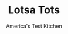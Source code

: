 ---
layout: ../../layouts/MarkdownPostLayout.astro
title: Lotsa Tots
author: America's Test Kitchen
pubDate: 2023-03-15
description: "We loved tots as kids, but frozen tots got an F when we revisited them. after 100 pounds of potatoes, we  finally got a recipe for tots that adults can’t get enough of, either."
image_url: https://res.cloudinary.com/hksqkdlah/image/upload/ar_1:1,c_fill,dpr_2.0,f_auto,fl_lossy.progressive.strip_profile,g_faces:auto,q_auto:low,w_344/2251_sfs-tatertots-14
tags: ["Side Dishes","American","Potatoes","Make Ahead","Vegetarian"]
calories: 9522
protein: 
carbohydrates: 4
fats: 
fiber: 
ingredients: ["4 1/2 teaspoons, salt","5 pounds, russet potatoes, peeled and cut into 1 1/2-inch pieces","3 tablespoons, all-purpose flour","1 teaspoon, pepper","4 cups, peanut oil or vegetable oil"]
serves: 96
time: "1½ hours, plus 30 minutes freezing"
instructions: ["Whisk 2 cups water and salt together in bowl until salt dissolves. Working in two batches, pulse potatoes and salt water in food processor until coarsely ground, 10 to 12 pulses, stirring occasionally. Drain mixture in fine-mesh strainer, pressing potatoes with rubber spatula until dry (liquid should measure about 1½ cups for each batch); discard liquid. Transfer both batches of potatoes to bowl and microwave, uncovered, until dry and sticky, 12 to 14 minutes, stirring halfway through cooking.","Stir flour and pepper into potatoes. Spread potato mixture into thin layer over large sheet of aluminum foil and let cool for 10 minutes. Push potatoes to center of foil and place foil and potatoes in 13 by 9-inch baking pan. Push foil into corners and up sides of pan, smoothing it flush to pan. Press potato mixture tightly and evenly into pan. Freeze, uncovered, until firm, about 30 minutes.","Meanwhile, adjust oven rack to middle position and heat oven to 200 degrees. Heat oil in Dutch oven over high heat until 375 degrees. Using foil overhang, lift potatoes from pan, cut the potato rectangle in half crosswise to yield 2 equal rectangles. Then cut each half into 48 pieces (5 cuts in one direction and 7 in other; pieces should be about 1 1/4 by 1-inch). Fry a quarter of the potato tots, until golden brown and crisp, 5 to 7 minutes, stirring occasionally once they begin to brown. Drain on wire rack set in rimmed baking sheet and place in oven. Bring oil back to 375 degrees and repeat three more times with remaining potato tots. Serve.","Make Ahead: Cool fried potato tots, transfer to zipper-lock bag, and freeze for up to 1 month. To serve, adjust oven rack to middle position and heat oven to 400 degrees. Place potato tots on rimmed baking sheet and bake until heated through, 12 to 15 minutes."]
nutrition: ["99 mg Potassium","13 mg Phosphorus","3 mg Calcium","5 mg Magnesium","76 mg Sodium","9 g Fat","4 g Monounsaturated","2 g Polyunsaturated","1 mg Vitamin C","1 g Saturated","3 µg Folate (food)","18 g Water","4 g Carbs","4 µg Folate equivalent (total)","1 mg Vitamin E","99 kcal Energy","9522 calories"]
notes: "If your food processor has a capacity of less than 11 cups,&nbsp;you may need&nbsp;to process the potatoes in&nbsp;more than&nbsp;two batches. If any large pieces of potato remain after processing, chop them coarsely by hand. To make handling the uncooked tots easier, use a wet knife blade and wet hands."
---